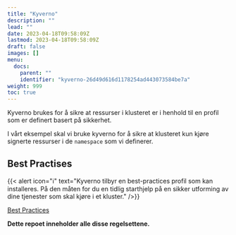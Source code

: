 ```yaml
---
title: "Kyverno"
description: ""
lead: ""
date: 2023-04-18T09:58:09Z
lastmod: 2023-04-18T09:58:09Z
draft: false
images: []
menu:
  docs:
    parent: ""
    identifier: "kyverno-26d49d616d1178254ad443073584be7a"
weight: 999
toc: true
---
```


Kyverno brukes for å sikre at ressurser i klusteret er i henhold til en profil som er definert basert på sikkerhet.

I vårt eksempel skal vi bruke kyverno for å sikre at klusteret kun kjøre signerte ressurser i de `namespace` som vi definerer.

## Best Practises
{{< alert icon="ℹ️" text="Kyverno tilbyr en best-practices profil som kan installeres. På den måten for du en tidlig starthjelp på en sikker utforming av dine tjenester som skal kjøre i et kluster." />}}

[Best Practices](https://github.com/kyverno/policies/best-practices)

**Dette repoet inneholder alle disse regelsettene.**